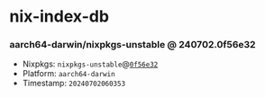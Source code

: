 # nix-index-db
### aarch64-darwin/nixpkgs-unstable @ 240702.0f56e32
- Nixpkgs: `nixpkgs-unstable`@[`0f56e32`](https://github.com/NixOS/nixpkgs/commit/0f56e3221392452f2c38e3ddf2eba03abda6bf47)
- Platform: `aarch64-darwin`
- Timestamp: `20240702060353`
